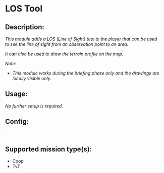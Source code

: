 # LOS Tool
## Description:
_This module adds a LOS (Line of Sight) tool to the player that can be used to see the line of sight from an observation point to an area._

_It can also be used to draw the terrain profile on the map._

_Note:_
 - _This module works during the briefing phase only and the drawings are locally visible only._

## Usage:
_No further setup is required._

## Config:
\-

## Supported mission type(s):
 - Coop
 - TvT
